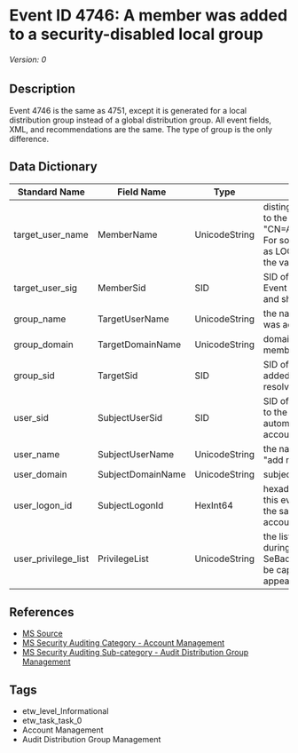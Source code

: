 # Event ID 4746: A member was added to a security-disabled local group
###### Version: 0

## Description
Event 4746 is the same as 4751, except it is generated for a local distribution group instead of a global distribution group. All event fields, XML, and recommendations are the same. The type of group is the only difference.

## Data Dictionary
|Standard Name|Field Name|Type|Description|Sample Value|
|---|---|---|---|---|
|target_user_name|MemberName|UnicodeString|distinguished name of account that was added to the group. For example: "CN=Auditor,CN=Users,DC=contoso,DC=local". For some well-known security principals, such as LOCAL SERVICE or ANONYMOUS LOGON, the value of this field is "-".|`CN=Auditor,CN=Users,DC=contoso,DC=local`|
|target_user_sig|MemberSid|SID|SID of account that was added to the group. Event Viewer automatically tries to resolve SIDs and show the group name.|`S-1-5-21-3457937927-2839227994-823803824-2104`|
|group_name|TargetUserName|UnicodeString|the name of the group to which new member was added. For example: ServiceDesk|`ServiceDeskSecond`|
|group_domain|TargetDomainName|UnicodeString|domain name of the group to which new member was added.|`CONTOSO`|
|group_sid|TargetSid|SID|SID of the group to which new member was added. Event Viewer automatically tries to resolve SIDs and show the group name.|`S-1-5-21-3457937927-2839227994-823803824-6119`|
|user_sid|SubjectUserSid|SID|SID of account that requested the "add member to the group" operation. Event Viewer automatically tries to resolve SIDs and show the account name.|`S-1-5-21-3457937927-2839227994-823803824-1104`|
|user_name|SubjectUserName|UnicodeString|the name of the account that requested the "add member to the group" operation.|`dadmin`|
|user_domain|SubjectDomainName|UnicodeString|subject's domain name.|`CONTOSO`|
|user_logon_id|SubjectLogonId|HexInt64|hexadecimal value that can help you correlate this event with recent events that might contain the same Logon ID, for example, "4624: An account was successfully logged on."|`0x3007b`|
|user_privilege_list|PrivilegeList|UnicodeString|the list of user privileges which were used during the operation, for example, SeBackupPrivilege. This parameter might not be captured in the event, and in that case appears as "-".|`-`|

## References
* [MS Source](https://github.com/MicrosoftDocs/windows-itpro-docs/blob/master/windows/security/threat-protection/auditing/event-4751.md)
* [MS Security Auditing Category - Account Management](https://docs.microsoft.com/en-us/windows/security/threat-protection/auditing/advanced-security-audit-policy-settings#account-management)
* [MS Security Auditing Sub-category - Audit Distribution Group Management](https://github.com/MicrosoftDocs/windows-itpro-docs/tree/master/windows/security/threat-protection/auditing/audit-distribution-group-management.md)

## Tags
* etw_level_Informational
* etw_task_task_0
* Account Management
* Audit Distribution Group Management